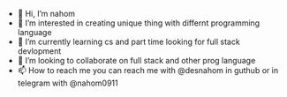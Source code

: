- 👋 Hi, I’m nahom
- 👀 I’m interested in creating unique thing with differnt programming language
- 🌱 I’m currently learning cs and part time looking for full stack devlopment
- 💞️ I’m looking to collaborate on full stack and other prog language
- 📫 How to reach me you can reach me with @desnahom in guthub or in telegram with @nahom0911

<!---
desnahom/desnahom is a ✨ special ✨ repository because its `README.md` (this file) appears on your GitHub profile.
You can click the Preview link to take a look at your changes.
--->
